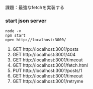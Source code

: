 課題：最強なfetchを実装する


### start json server
```
node -v
npm start
open http://localhost:3000/
```

1. GET http://localhost:3001/posts
2. GET http://localhost:3001/404
3. GET http://localhost:3001/timeout
4. GET http://localhost:3001/fetch.html
5. PUT http://localhost:3001/posts/1
6. GET http://localhost:3001/timeout
7. GET http://localhost:3001/retryme

